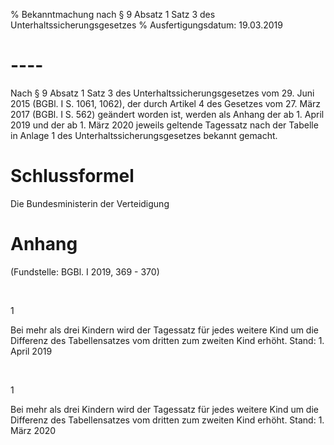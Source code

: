 % Bekanntmachung nach § 9 Absatz 1 Satz 3 des Unterhaltssicherungsgesetzes
% Ausfertigungsdatum: 19.03.2019
 
# ----

Nach § 9 Absatz 1 Satz 3 des Unterhaltssicherungsgesetzes vom 29. Juni 2015 (BGBl. I S. 1061, 1062), der durch Artikel 4 des Gesetzes vom 27. März 2017 (BGBl. I S. 562) geändert worden ist, werden als Anhang der ab 1. April 2019 und der ab 1. März 2020 jeweils geltende Tagessatz nach der Tabelle in Anlage 1 des Unterhaltssicherungsgesetzes bekannt gemacht.

# Schlussformel

Die Bundesministerin der Verteidigung

# Anhang

(Fundstelle: BGBl. I 2019, 369 - 370)

                                 

<span id="FnA1-f806554_01"></span>

1

Bei mehr als drei Kindern wird der Tagessatz für jedes weitere Kind um die Differenz des Tabellensatzes vom dritten zum zweiten Kind erhöht. Stand: 1. April 2019

                                 

<span id="FnA2-f806554_02"></span>

1

Bei mehr als drei Kindern wird der Tagessatz für jedes weitere Kind um die Differenz des Tabellensatzes vom dritten zum zweiten Kind erhöht. Stand: 1. März 2020
